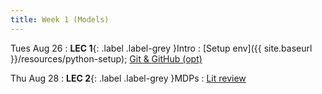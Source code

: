 ```yaml
---
title: Week 1 (Models)
---
```


Tues Aug 26
: **LEC 1**{: .label .label-grey }Intro
    : [Setup env]({{ site.baseurl }}/resources/python-setup); [Git & GitHub (opt)](https://classroom.github.com/a/PqAVK8Pz)

Thu Aug 28
: **LEC 2**{: .label .label-grey }MDPs
    : [Lit review]()